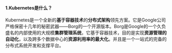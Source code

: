 #### 1.Kubernetes是什么？
Kubernetes是一个全新的**基于容器技术**的**分布式架构**领先方案。它是Google公司严格保密十几年的秘密武器——Borg的一个开源版本。Borg是Google的一个久负盛名的内部使用的大规模**集群管理系统**，它基于容器技术，目的是实现**资源管理的自动化**，以及跨多个数据中心的**资源利用率的最大化**。并且是一个一站式的完备的分布式系统开发和支撑平台。
